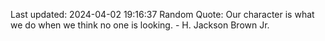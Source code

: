 Last updated: 2024-04-02 19:16:37
Random Quote: Our character is what we do when we think no one is looking. - H. Jackson Brown Jr.